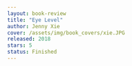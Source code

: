 ```yaml
---
layout: book-review
title: "Eye Level"
author: Jenny Xie
cover: /assets/img/book_covers/xie.JPG
released: 2018
stars: 5
status: Finished
---
```

